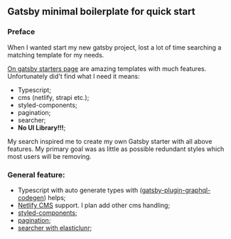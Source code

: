 ## Gatsby minimal boilerplate for quick start

### Preface

When I wanted start my new gatsby project, lost a lot of time searching a matching template for my needs.

[On gatsby starters page](https://www.gatsbyjs.org/starters/?v=2) are amazing templates with much features.
Unfortunately did't find what I need it means:

- Typescript;
- cms (netlify, strapi etc.);
- styled-components;
- pagination;
- searcher;
- **No UI Library!!!**;

My search inspired me to create my own Gatsby starter with all above features.
My primary goal was as little as possible redundant styles which most users will be removing.

### General feature:

- Typescript with auto generate types with ([gatsby-plugin-graphql-codegen](https://www.gatsbyjs.org/packages/gatsby-plugin-graphql-codegen/)) helps;
- [Netlify CMS](https://www.netlifycms.org/) support. I plan add other cms handling;
- [styled-components](https://www.styled-components.com/);
- [pagination](https://www.gatsbyjs.org/packages/gatsby-paginate/);
- [searcher with elasticlunr](https://www.gatsbyjs.org/packages/@gatsby-contrib/gatsby-plugin-elasticlunr-search/);
